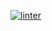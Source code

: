 [![linter](https://github.com/Lukas-Johns/Unit-2-02/workflows/linter/badge.svg)](https://github.com/marketplace/actions/super-linter)
